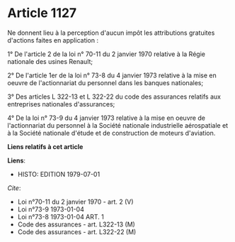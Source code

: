# Article 1127

Ne donnent lieu à la perception d'aucun impôt les attributions gratuites d'actions faites en application :

1° De l'article 2 de la loi n° 70-11 du 2 janvier 1970 relative à la Régie nationale des usines Renault;

2° De l'article 1er de la loi n° 73-8 du 4 janvier 1973 relative à la mise en oeuvre de l'actionnariat du personnel dans les
banques nationales;

3° Des articles L 322-13 et L 322-22 du code des assurances relatifs aux entreprises nationales d'assurances;

4° De la loi n° 73-9 du 4 janvier 1973 relative à la mise en oeuvre de l'actionnariat du personnel à la Société nationale
industrielle aérospatiale et à la Société nationale d'étude et de construction de moteurs d'aviation.

**Liens relatifs à cet article**

**Liens**:

  - HISTO: EDITION 1979-07-01

_Cite_:

  - Loi n°70-11 du 2 janvier 1970 - art. 2 (V)
  - Loi n°73-9 1973-01-04
  - Loi n°73-8 1973-01-04 ART. 1
  - Code des assurances - art. L322-13 (M)
  - Code des assurances - art. L322-22 (M)
